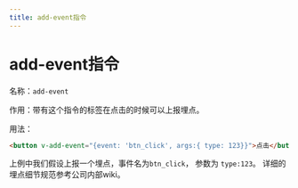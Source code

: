 ```yaml
---
title: add-event指令
---
```

# add-event指令

名称：`add-event`

作用：带有这个指令的标签在点击的时候可以上报埋点。

用法：
```html
<button v-add-event="{event: 'btn_click', args:{ type: 123}}">点击</button>
```
上例中我们假设上报一个埋点，事件名为`btn_click`， 参数为 `type:123`。
详细的埋点细节规范参考公司内部wiki。
